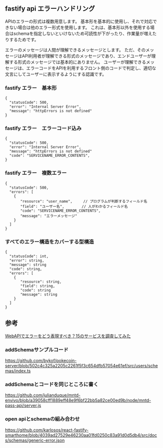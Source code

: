 ## fastify api エラーハンドリング

APIのエラーの形式は複数用意します。
基本形を基本的に使用し、それで対応できない場合は他のエラー形式を使用します。
これは、基本形以外を使用する場合はschemaを指定しないといけないため可読性が下がったり、作業量が増えたりするためです。

エラーのメッセージは人間が理解できるメッセージとします。
ただ、そのメッセージはAPI利用者が理解できる形式のメッセージであり、エンドユーザーが理解する形式のメッセージでは基本的にありません。
ユーザーが理解できるメッセージは、エラーコードをAPIを利用するフロント側のコードで判定し、適切な文言にしてユーザーに表示するようにする認識です。

### fastify エラー　基本形

```
{
  "statusCode": 500,
  "error": "Internal Server Error",
  "message": "httpErrors is not defined"
}
```

### fastify エラー　エラーコード込み

```
{
  "statusCode": 500,
  "error": "Internal Server Error",
  "message": "httpErrors is not defined"
  "code": "SERVICENAME_ERROR_CONTENTS",
}
```

### fastify エラー　複数エラー

```
{
  "statusCode": 500,
  "errors": [
    {
       "resource": "user_name",     // プログラムが判断するフィールド名
       "field": "ユーザー名",        // 人がわかるフィールド名
       "code": "SERVICENAME_ERROR_CONTENTS",
       "message": "エラーメッセージ"
    }
  ]
}
```

### すべてのエラー構造をカバーする型構造
```
{
  "statusCode": int,
  "error": string,
  "message": string
  "code": string,
  "errors": [
    {
       "resource": string,
       "field": string,
       "code": string
       "message": string
    }
  ]
}
```


## 参考
[WebAPIでエラーをどう表現すべき？15のサービスを調査してみた](https://qiita.com/suin/items/f7ac4de914e9f3f35884)

### addSchemaサンプルコード
https://github.com/bykof/pokecoin-server/blob/502c4c325a2205c2261f5f3c654dfb57054e61ef/src/users/schemas/index.ts

### addSchemaとコードを同じところに書く
https://github.com/julianduque/mntd-envivo/blob/a39058cff1889eff48e9f6bf22bb5a82ce00ed9b/node/mntd-pass-api/server.js

### open apiとschemaの組み合わせ
https://github.com/karlosos/react-fastify-smarthome/blob/4039ad27529e46230aa01fd0250c83a91d0d5db4/src/docs/schemas/generic-error.json